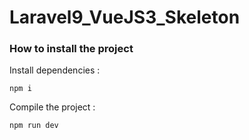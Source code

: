 
# Laravel9_VueJS3_Skeleton


### How to install the project

Install dependencies :

```shell
npm i
```

Compile the project :

```shell
npm run dev
```

